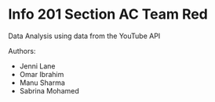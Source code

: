 # Info 201 Section AC Team Red

Data Analysis using data from the YouTube API

Authors:
* Jenni Lane
* Omar Ibrahim
* Manu Sharma
* Sabrina Mohamed
